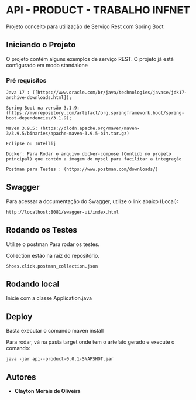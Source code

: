 # API - PRODUCT - TRABALHO INFNET

Projeto conceito para utilização de Serviço Rest com Spring Boot

## Iniciando o Projeto

O projeto contém alguns exemplos de serviço REST. O projeto já está configurado em modo standalone

### Pré requisitos

```
Java 17 : ([https://www.oracle.com/br/java/technologies/javase/jdk17-archive-downloads.html]);

Spring Boot na versão 3.1.9:  (https://mvnrepository.com/artifact/org.springframework.boot/spring-boot-dependencies/3.1.9);

Maven 3.9.5: (https://dlcdn.apache.org/maven/maven-3/3.9.5/binaries/apache-maven-3.9.5-bin.tar.gz)

Eclipse ou Intellij

Docker: Para Rodar o arquivo docker-compose (Contido no projeto principal) que contém a imagem do mysql para facilitar a integração

Postman para Testes : (https://www.postman.com/downloads/)
```

## Swagger

Para acessar a documentação do Swagger, utilize o link abaixo (Local):

```
http://localhost:8081/swagger-ui/index.html
```

## Rodando os Testes

Utilize o postman Para rodar os testes.

Collection estão na raiz do repositório.


```
Shoes.click.postman_collection.json
```

## Rodando local

Inicie com a classe Application.java

## Deploy

Basta executar o comando maven install

Para rodar, vá na pasta target onde tem o artefato gerado e execute o comando:

```
java -jar api--product-0.0.1-SNAPSHOT.jar
```


## Autores

* **Clayton Morais de Oliveira**

